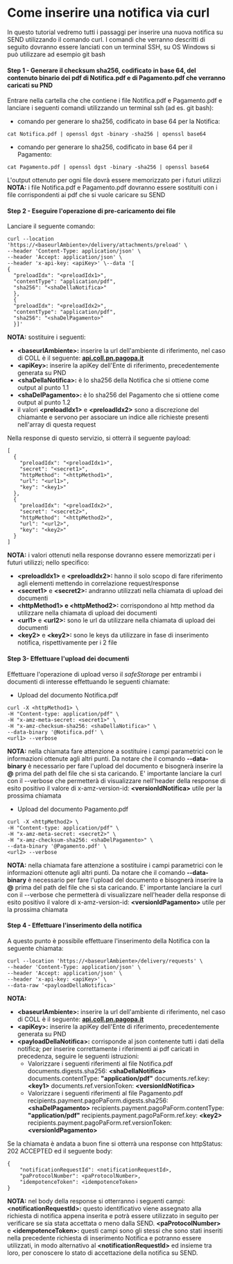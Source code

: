 # Come inserire una notifica via curl



In questo tutorial vedremo tutti i passaggi per inserire una nuova notifica su SEND utilizzando il comando curl. I comandi che verranno descritti di seguito dovranno essere lanciati con un terminal SSH, su OS Windows si può utilizzare ad esempio git bash

#### Step 1 - Generare il checksum sha256, codificato in base 64, del contenuto binario dei pdf di Notifica.pdf e di Pagamento.pdf che verranno caricati su PND

Entrare nella cartella che che contiene i file Notifica.pdf e Pagamento.pdf e lanciare i seguenti comandi utilizzando un terminal ssh (ad es. git bash):

* comando per generare lo sha256, codificato in base 64 per la Notifica:

```
cat Notifica.pdf | openssl dgst -binary -sha256 | openssl base64
```

* comando per generare lo sha256, codificato in base 64 per il Pagamento:

```
cat Pagamento.pdf | openssl dgst -binary -sha256 | openssl base64
```

L'output ottenuto per ogni file dovrà essere memorizzato per i futuri utilizzi **NOTA:** i file Notifica.pdf e Pagamento.pdf dovranno essere sostituiti con i file corrispondenti ai pdf che si vuole caricare su SEND

#### Step 2 - Eseguire l'operazione di pre-caricamento dei file

Lanciare il seguente comando:

```
curl --location 'https://<baseurlAmbiente>/delivery/attachments/preload' \
--header 'Content-Type: application/json' \
--header 'Accept: application/json' \
--header 'x-api-key: <apiKey>' \--data '[
{
  "preloadIdx": "<preloadIdx1>",
  "contentType": "application/pdf",
  "sha256": "<shaDellaNotifica>"
  },
  {
  "preloadIdx": "<preloadIdx2>",
  "contentType": "application/pdf",
  "sha256": "<shaDelPagamento>"
  }]'
```

**NOTA:** sostituire i seguenti:

* **\<baseurlAmbiente>:** inserire la url dell'ambiente di riferimento, nel caso di COLL è il seguente: [**api.coll.pn.pagopa.it**](http://api.coll.pn.pagopa.it)
* **\<apiKey>:** inserire la apiKey dell'Ente di riferimento, precedentemente generata su PND
* **\<shaDellaNotifica>:** è lo sha256 della Notifica che si ottiene come output al punto 1.1
* **\<shaDelPagamento>:** è lo sha256 del Pagamento che si ottiene come output al punto 1.2
* il valori **\<preloadIdx1>** e **\<preloadIdx2>** sono a discrezione del chiamante e servono per associare un indice alle richieste presenti nell'array di questa request

Nella response di questo servizio, si otterrà il seguente payload:

```
[
  { 
    "preloadIdx": "<preloadIdx1>", 
    "secret": "<secret1>", 
    "httpMethod": "<httpMethod1>", 
    "url": "<url1>", 
    "key": "<key1>"
  },
  { 
    "preloadIdx": "<preloadIdx2>", 
    "secret": "<secret2>", 
    "httpMethod": "<httpMethod2>", 
    "url": "<url2>", 
    "key": "<key2>" 
  }
]
```

**NOTA:** i valori ottenuti nella response dovranno essere memorizzati per i futuri utilizzi; nello specifico:

* **\<preloadIdx1>** e **\<preloadIdx2>:** hanno il solo scopo di fare riferimento agli elementi mettendo in correlazione request/response
* **\<secret1>** e **\<secret2>:** andranno utilizzati nella chiamata di upload dei documenti
* **\<httpMethod1> e \<httpMethod2>:** corrispondono al http method da utilizzare nella chiamata di upload dei documenti
* **\<url1>** e **\<url2>:** sono le url da utilizzare nella chiamata di upload dei documenti
* **\<key2>** e **\<key2>:** sono le keys da utilizzare in fase di inserimento notifica, rispettivamente per i 2 file

#### Step 3- Effettuare l'upload dei documenti

Effettuare l'operazione di upload verso il _safeStorage_ per entrambi i documenti di interesse effettuando le seguenti chiamate:

* Upload del documento Notifica.pdf

```
curl -X <httpMethod1> \
-H "Content-type: application/pdf" \
-H "x-amz-meta-secret: <secret1>" \
-H "x-amz-checksum-sha256: <shaDellaNotifica>" \
--data-binary '@Notifica.pdf' \
<url1> --verbose
```

**NOTA:** nella chiamata fare attenzione a sostituire i campi parametrici con le informazioni ottenute agli altri punti. Da notare che il comando **--data-binary** è necessario per fare l'upload del documento e bisognerà inserire la **@** prima del path del file che si sta caricando. E' importante lanciare la curl con il --verbose che permetterà di visualizzare nell'header della response di esito positivo il valore di x-amz-version-id: **\<versionIdNotifica>** utile per la prossima chiamata

* Upload del documento Pagamento.pdf

```
curl -X <httpMethod2> \
-H "Content-type: application/pdf" \
-H "x-amz-meta-secret: <secret2>" \
-H "x-amz-checksum-sha256: <shaDelPagamento>" \
--data-binary '@Pagamento.pdf' \
<url2> --verbose
```

**NOTA:** nella chiamata fare attenzione a sostituire i campi parametrici con le informazioni ottenute agli altri punti. Da notare che il comando **--data-binary** è necessario per fare l'upload del documento e bisognerà inserire la **@** prima del path del file che si sta caricando. E' importante lanciare la curl con il --verbose che permetterà di visualizzare nell'header della response di esito positivo il valore di x-amz-version-id: **\<versionIdPagamento>** utile per la prossima chiamata

#### Step 4 - Effettuare l'inserimento della notifica

A questo punto è possibile effettuare l'inserimento della Notifica con la seguente chiamata:

```
curl --location 'https://<baseurlAmbiente>/delivery/requests' \
--header 'Content-Type: application/json' \
--header 'Accept: application/json' \
--header 'x-api-key: <apiKey>' \
--data-raw '<payloadDellaNotifica>'
```

**NOTA:**

* **\<baseurlAmbiente>:** inserire la url dell'ambiente di riferimento, nel caso di COLL è il seguente: [**api.coll.pn.pagopa.it**](http://api.coll.pn.pagopa.it)
* **\<apiKey>:** inserire la apiKey dell'Ente di riferimento, precedentemente generata su PND
* **\<payloadDellaNotifica>:** corrisponde al json contenente tutti i dati della notifica; per inserire correttamente i riferimenti ai pdf caricati in precedenza, seguire le seguenti istruzioni:
  * Valorizzare i seguenti riferimenti al file Notifica.pdf documents.digests.sha256: **\<shaDellaNotifica>** documents.contentType: **"application/pdf"** documents.ref.key: **\<key1>** documents.ref.versionToken: **\<versionIdNotifica>**
  * Valorizzare i seguenti riferimenti al file Pagamento.pdf recipients.payment.pagoPaForm.digests.sha256: **\<shaDelPagamento>** recipients.payment.pagoPaForm.contentType: **"application/pdf"** recipients.payment.pagoPaForm.ref.key: **\<key2>** recipients.payment.pagoPaForm.ref.versionToken: **\<versionIdPagamento>**

Se la chiamata è andata a buon fine si otterrà una response con httpStatus: 202 ACCEPTED ed il seguente body:

```
{
    "notificationRequestId": <notificationRequestId>,
    "paProtocolNumber": <paProtocolNumber>,
    "idempotenceToken": <idempotenceToken>
}
```

**NOTA:** nel body della response si otterranno i seguenti campi: **\<notificationRequestId>:** questo identificativo viene assegnato alla richiesta di notifica appena inserita e potrà essere utilizzato in seguito per verificare se sia stata accettata o meno dalla SEND. **\<paProtocolNumber>** e **\<idempotenceToken>:** questi campi sono gli stessi che sono stati inseriti nella precedente richiesta di inserimento Notifica e potranno essere utilizzati, in modo alternativo al **\<notificationRequestId>** ed insieme tra loro, per conoscere lo stato di accettazione della notifica su SEND.
